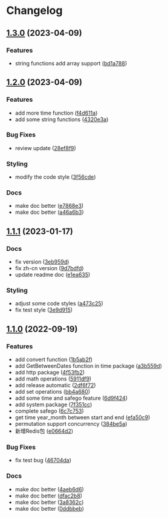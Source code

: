 # Changelog

## [1.3.0](https://github.com/WGrape/golib/compare/v1.2.0...v1.3.0) (2023-04-09)


### Features

* string functions add array support ([bd1a788](https://github.com/WGrape/golib/commit/bd1a7886db1c6d92f8c2cc361f315ac09acc8535))

## [1.2.0](https://github.com/WGrape/golib/compare/v1.1.1...v1.2.0) (2023-04-09)


### Features

* add more time function ([f4d611a](https://github.com/WGrape/golib/commit/f4d611a00b52fe474692681e796ddea0697919ba))
* add some string functions ([4320e3a](https://github.com/WGrape/golib/commit/4320e3abec3e85a33d0778d1ca5ccdeac691eb01))


### Bug Fixes

* review update ([28ef8f9](https://github.com/WGrape/golib/commit/28ef8f9a5090729ae5d0c7c31d435fbc5e3309f7))


### Styling

* modify the code style ([3f56cde](https://github.com/WGrape/golib/commit/3f56cdecb9acea40f87f6c55aef8cb2370bfb06c))


### Docs

* make doc better ([e7868e3](https://github.com/WGrape/golib/commit/e7868e3937c46dc2e51b94ddf5ae227c990f5d55))
* make doc better ([a46a6b3](https://github.com/WGrape/golib/commit/a46a6b3f59b623b1bba8f06f2ffcd9e14a588c89))

## [1.1.1](https://github.com/WGrape/golib/compare/v1.1.0...v1.1.1) (2023-01-17)


### Docs

* fix version ([3eb959d](https://github.com/WGrape/golib/commit/3eb959d2d9a4af6700ec9ce992439e63d0ec63c4))
* fix zh-cn version ([9d7bdfd](https://github.com/WGrape/golib/commit/9d7bdfd2a35d31d8e3923f4129b4e259dd8169a8))
* update readme doc ([e1ea635](https://github.com/WGrape/golib/commit/e1ea6357fe52ff596aac548dd11aaae5bb83a020))


### Styling

* adjust some code styles ([a473c25](https://github.com/WGrape/golib/commit/a473c259ade202a2c0f44c8ebf51be599d234f5c))
* fix test style ([3e9d915](https://github.com/WGrape/golib/commit/3e9d915d46b4ab50a8533ecbddebd690dcd84d74))

## [1.1.0](https://github.com/WGrape/golib/compare/v1.0.1...v1.1.0) (2022-09-19)


### Features

* add convert function ([1b5ab2f](https://github.com/WGrape/golib/commit/1b5ab2f21b0c155b8549b007a0bb0e3635867a32))
* add GetBetweenDates function in time package ([a3b559d](https://github.com/WGrape/golib/commit/a3b559da953e658e825af8463dde3a3531083d24))
* add http package ([4f53fb2](https://github.com/WGrape/golib/commit/4f53fb2d8edfe55f5c11b38fe33e26cef6074c2a))
* add math operations ([5911df9](https://github.com/WGrape/golib/commit/5911df9d60d622de5d208418a9bff5f05a2dd43f))
* add release automatic ([2df6f72](https://github.com/WGrape/golib/commit/2df6f72ae21bdca10c454907929489f10e2e0f26))
* add set operations ([bb4a680](https://github.com/WGrape/golib/commit/bb4a680f111675d6f3242e29a4a10e53f081aafe))
* add some time and safego feature ([6d9f424](https://github.com/WGrape/golib/commit/6d9f424b2b31fab85a8a53af3632b2fc24c2309d))
* add system package ([7f351cc](https://github.com/WGrape/golib/commit/7f351ccd06fac72eba7b8f4827f7f1c661f4aef6))
* complete safego ([6c7c753](https://github.com/WGrape/golib/commit/6c7c75345d3d08b669f825a21c9004029a06ae15))
* get time year_month between start and end ([efa50c9](https://github.com/WGrape/golib/commit/efa50c9588f044e518c5009735840bdb0f2e3b08))
* permutation support concurrency ([384be5a](https://github.com/WGrape/golib/commit/384be5a8a863f2665d26ae66a05cfb11ba48ca83))
* 新增Redis包 ([e0664d2](https://github.com/WGrape/golib/commit/e0664d25829080b2cba48ea2af3e2f1b84e23e6e))


### Bug Fixes

* fix test bug ([46704da](https://github.com/WGrape/golib/commit/46704da3b079cc69b42a71d9f04de65e16b9f143))


### Docs

* make doc better ([4aeb6d6](https://github.com/WGrape/golib/commit/4aeb6d6f18f85e5e08fbc83d4efb121ae60c9fd3))
* make doc better ([dfac2b8](https://github.com/WGrape/golib/commit/dfac2b80b29b17f0822b3f20b10e0e9a6d8a249c))
* make doc better ([3a8362c](https://github.com/WGrape/golib/commit/3a8362c02650af5006ae6460f8cd6aae0792548b))
* make doc better ([0ddbbeb](https://github.com/WGrape/golib/commit/0ddbbebe7494daf160c30a40429770d9ac745be0))
